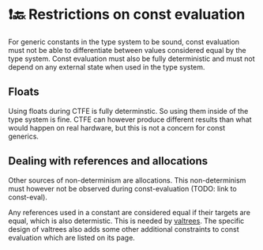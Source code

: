 # ❗🔙 Restrictions on const evaluation

For generic constants in the type system to be sound, const evaluation must
not be able to differentiate between values considered equal by the type system.
Const evaluation must also be fully deterministic and must not depend on any external state
when used in the type system.

## Floats

Using floats during CTFE is fully determinstic. So using
them inside of the type system is fine. CTFE can however
produce different results than what would happen on real hardware,
but this is not a concern for const generics.

## Dealing with references and allocations

Other sources of non-determinism are allocations. This non-determinism
must however not be observed during const-evaluation (TODO: link to const-eval).

Any references used in a constant are considered equal if their targets are equal, which is also determistic.
This is needed by [valtrees](./design/valtrees.html). The specific design of valtrees also adds some other
additional constraints to const evaluation which are listed on its page.
